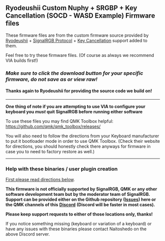 ## Ryodeushii Custom Nuphy + SRGBP + Key Cancellation (SOCD - WASD Example) Firmware files ##

These firmware files are from the custom firmware source provided by [Ryodeushii](https://github.com/ryodeushii/qmk-firmware) + [SignalRGB Protocol](https://github.com/SRGBmods/Ryodeushii-QMK) + [Key Cancellation](https://github.com/qmk/qmk_firmware/pull/24000) support added to them.

Feel free to try these firmware files. (Of course as always we recommend VIA builds first!)

### _Make sure to click the download button for your specific firmware, do not save as or view raw!_ ###

#### Thanks again to Ryodeushii for providing the source code we build on! ####

---

**One thing of note if you are attempting to use VIA to configure your keyboard you _must_ quit SignalRGB before running either software**

To use these files you may find QMK Toolbox helpful:
https://github.com/qmk/qmk_toolbox/releases/

You will also need to follow the directions from your Keyboard manufacturer to put it bootloader mode in order to use QMK Toolbox.
(Check their website for directions, you should honestly check there anyways for firmware in case you to need to factory restore as well.)

---

### Help with these binaries / user plugin creation ###

[First please read directions below](https://github.com/SRGBmods/QMK-Binaries/#directions).

**This firmware is not officially supported by SignalRGB, QMK or any other software development team but by the moderator team of SignalRGB. Support can be provided either on the Github repository ([**Issues**](https://github.com/SRGBmods/QMK-Binaries/issues)) here or the QMK channels of this** [**Discord**](https://discord.com/invite/J5dwtcNhqC) **(Discord will be faster in most cases).**

**Please keep support requests to either of those locations only, thanks!**

If you notice something missing (keyboard or variation of a keyboard) or have any issues with these binaries please contact Naitoshedo on the above Discord server.
